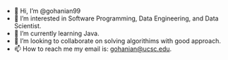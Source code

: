 - 👋 Hi, I’m @gohanian99
- 👀 I’m interested in Software Programming, Data Engineering, and Data Scientist. 
- 🌱 I’m currently learning Java. 
- 💞️ I’m looking to collaborate on solving algorithims with good approach. 
- 📫 How to reach me my email is: gohanian@ucsc.edu. 

<!---
gohanian99/gohanian99 is a ✨ special ✨ repository because its `README.md` (this file) appears on your GitHub profile.
You can click the Preview link to take a look at your changes.
--->
